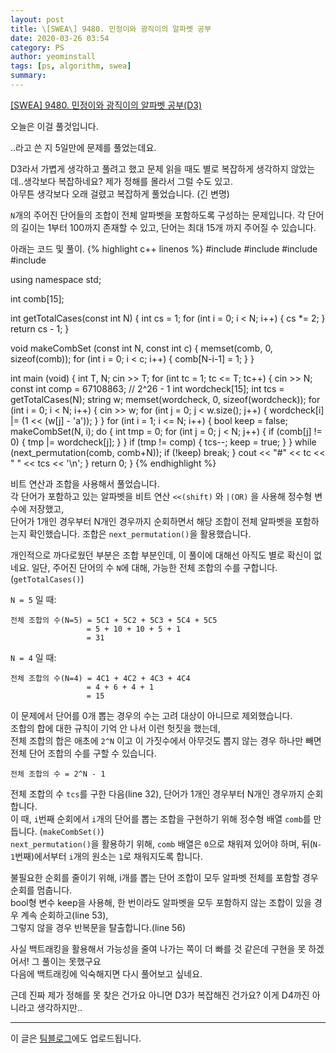 ```yaml
---
layout: post
title: \[SWEA\] 9480. 민정이와 광직이의 알파벳 공부
date: 2020-03-26 03:54
category: PS
author: yeominstall
tags: [ps, algorithm, swea]
summary: 
---
```


[\[SWEA\] 9480. 민정이와 광직이의 알파벳 공부(D3)](https://swexpertacademy.com/main/code/problem/problemDetail.do?contestProbId=AXAdrmW61ssDFAXq&categoryId=AXAdrmW61ssDFAXq&categoryType=CODE)

오늘은 이걸 풀것입니다.

..라고 쓴 지 5일만에 문제를 풀었는데요.

D3라서 가볍게 생각하고 풀려고 했고 문제 읽을 때도 별로 복잡하게 생각하지 않았는데..생각보다 복잡하네요? 제가 정해를 몰라서 그럴 수도 있고.  
아무튼 생각보다 오래 걸렸고 복잡하게 풀었습니다. (긴 변명)

`N`개의 주어진 단어들의 조합이 전체 알파벳을 포함하도록 구성하는 문제입니다.
각 단어의 길이는 1부터 100까지 존재할 수 있고, 단어는 최대 15개 까지 주어질 수 있습니다.

아래는 코드 및 풀이.
{% highlight c++ linenos %}
#include <iostream>
#include <cstring>
#include <string>
#include <algorithm>

using namespace std;

int comb[15];

int getTotalCases(const int N) {
    int cs = 1;
    for (int i = 0; i < N; i++) {
        cs *= 2;
    }
    return cs - 1;
}

void makeCombSet (const int N, const int c) {
    memset(comb, 0, sizeof(comb));
    for (int i = 0; i < c; i++) {
        comb[N-i-1] = 1;
    }
}

int main (void) {
    int T, N;
    cin >> T;
    for (int tc = 1; tc <= T; tc++) {
        cin >> N;
        const int comp = 67108863;    // 2^26 - 1
        int wordcheck[15];
        int tcs = getTotalCases(N);
        string w;
        memset(wordcheck, 0, sizeof(wordcheck));
        for (int i = 0; i < N; i++) {
            cin >> w;
            for (int j = 0; j < w.size(); j++) {
                wordcheck[i] |= (1 << (w[j] - 'a'));
            }
        }
        for (int i = 1; i <= N; i++) {
            bool keep = false;
            makeCombSet(N, i);
            do {
                int tmp = 0;
                for (int j = 0; j < N; j++) {
                    if (comb[j] != 0) {
                        tmp |= wordcheck[j];
                    }
                }
                if (tmp != comp) {
                    tcs--;
                    keep = true;
                }
            } while (next_permutation(comb, comb+N));
            if (!keep) break;
        }
        cout << "#" << tc << " " << tcs << '\n';
    }
    return 0;
}
{% endhighlight %}

비트 연산과 조합을 사용해서 풀었습니다.  
각 단어가 포함하고 있는 알파벳을 비트 연산 `<<(shift)` 와 `|(OR)` 을 사용해 정수형 변수에 저장했고,  
단어가 1개인 경우부터 N개인 경우까지 순회하면서 해당 조합이 전체 알파벳을 포함하는지 확인했습니다.
조합은 `next_permutation()`을 활용했습니다.

개인적으로 까다로웠던 부분은 조합 부분인데, 이 풀이에 대해선 아직도 별로 확신이 없네요. 
일단, 주어진 단어의 수 `N`에 대해, 가능한 전체 조합의 수를 구합니다. (`getTotalCases()`)   

`N = 5` 일 때:  
~~~
전체 조합의 수(N=5) = 5C1 + 5C2 + 5C3 + 5C4 + 5C5
                 = 5 + 10 + 10 + 5 + 1 
                 = 31
~~~

`N = 4` 일 때:  
~~~
전체 조합의 수(N=4) = 4C1 + 4C2 + 4C3 + 4C4
                 = 4 + 6 + 4 + 1 
                 = 15
~~~

이 문제에서 단어를 0개 뽑는 경우의 수는 고려 대상이 아니므로 제외했습니다.  
조합의 합에 대한 규칙이 기억 안 나서 이런 헛짓을 했는데,   
전체 조합의 합은 애초에 `2^N` 이고 이 가짓수에서 아무것도 뽑지 않는 경우 하나만 빼면 전체 단어 조합의 수를 구할 수 있습니다.
~~~
전체 조합의 수 = 2^N - 1
~~~

전체 조합의 수 `tcs`를 구한 다음(line 32), 단어가 1개인 경우부터 N개인 경우까지 순회합니다.  
이 때, `i`번째 순회에서 `i`개의 단어를 뽑는 조합을 구현하기 위해 정수형 배열 `comb`를 만듭니다. (`makeCombSet()`)  
`next_permutation()`을 활용하기 위해, `comb` 배열은 `0`으로 채워져 있어야 하며, 뒤(`N-1`번째)에서부터 `i`개의 원소는 `1`로 채워지도록 합니다.

불필요한 순회를 줄이기 위해, i개를 뽑는 단어 조합이 모두 알파벳 전체를 포함할 경우 순회를 멈춥니다.  
bool형 변수 keep을 사용해, 한 번이라도 알파벳을 모두 포함하지 않는 조합이 있을 경우 계속 순회하고(line 53),  
그렇지 않을 경우 반복문을 탈출합니다.(line 56)

사실 백트래킹을 활용해서 가능성을 줄여 나가는 쪽이 더 빠를 것 같은데 구현을 못 하겠어서! 그 풀이는 못했구요  
다음에 백트래킹에 익숙해지면 다시 풀어보고 싶네요.

근데 진짜 제가 정해를 못 찾은 건가요 아니면 D3가 복잡해진 건가요?
이게 D4까진 아니라고 생각하지만..

---
이 글은 [팀블로그](https://berry-sweet.tistory.com/1?category=803904)에도 업로드됩니다.